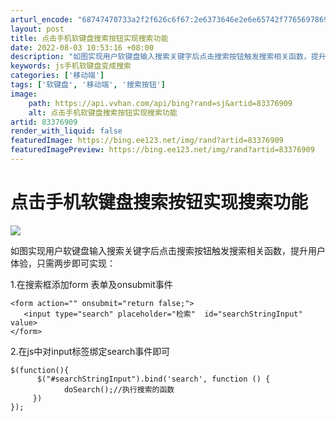 ```yaml
---
arturl_encode: "68747470733a2f2f626c6f67:2e6373646e2e6e65742f77656978696e5f3432323431323532:2f61727469636c652f64657461696c732f3833333736393039"
layout: post
title: 点击手机软键盘搜索按钮实现搜索功能
date: 2022-08-03 10:53:16 +08:00
description: "如图实现用户软键盘输入搜索关键字后点击搜索按钮触发搜索相关函数，提升用户体验"
keywords: js手机软键盘变成搜索
categories: ['移动端']
tags: ['软键盘', '移动端', '搜索按钮']
image:
    path: https://api.vvhan.com/api/bing?rand=sj&artid=83376909
    alt: 点击手机软键盘搜索按钮实现搜索功能
artid: 83376909
render_with_liquid: false
featuredImage: https://bing.ee123.net/img/rand?artid=83376909
featuredImagePreview: https://bing.ee123.net/img/rand?artid=83376909
---
```


# 点击手机软键盘搜索按钮实现搜索功能

![](https://i-blog.csdnimg.cn/blog_migrate/d8d63a64074337be5ca24400ab7dc0c7.png)

如图实现用户软键盘输入搜索关键字后点击搜索按钮触发搜索相关函数，提升用户体验，只需两步即可实现：

1.在搜索框添加form 表单及onsubmit事件

```
<form action="" onsubmit="return false;">        
   <input type="search" placeholder="检索"  id="searchStringInput" value>
</form>
```

2.在js中对input标签绑定search事件即可

```
$(function(){
      $("#searchStringInput").bind('search', function () {
            doSearch();//执行搜索的函数
     })
});
```